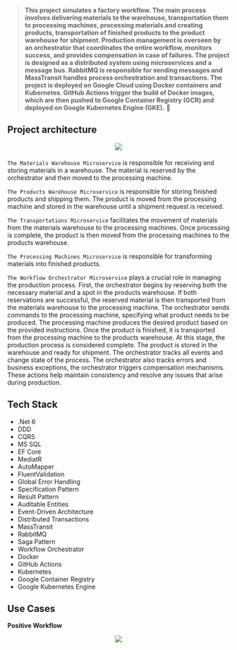 > **This project simulates a factory workflow. The main process involves delivering materials to the warehouse, transportation them to processing machines, processing materials and creating products, transportation of finished products to the product warehouse for shipment. Production management is overseen by an orchestrator that coordinates the entire workflow, monitors success, and provides compensation in case of failures. The project is designed as a distributed system using microservices and a message bus. RabbitMQ is responsible for sending messages and MassTransit handles process orchestration and transactions. The project is deployed on Google Cloud using Docker containers and Kubernetes. GitHub Actions trigger the build of Docker images, which are then pushed to Google Container Registry (GCR) and deployed on Google Kubernetes Engine (GKE).** 🚀

## Project architecture
<div align="center" style="margin-bottom:20px">
  <img src="https://github.com/KostayShutko/Manufacturing/assets/26852817/21428027-3f7b-4768-ab11-820aa31f9e3e"/>
</div>


`The Materials Warehouse Microservice` is responsible for receiving and storing materials in a warehouse. The material is reserved by the orchestrator and then moved to the processing machine.

`The Products Warehouse Microservice` is responsible for storing finished products and shipping them. The product is moved from the processing machine and stored in the warehouse until a shipment request is received.

`The Transportations Microservice` facilitates the movement of materials from the materials warehouse to the processing machines. Once processing is complete, the product is then moved from the processing machines to the products warehouse.

`The Processing Machines Microservice` is responsible for transforming materials into finished products.

`The Workflow Orchestrator Microservice` plays a crucial role in managing the production process. First, the orchestrator begins by reserving both the necessary material and a spot in the products warehouse. If both reservations are successful, the reserved material is then transported from the materials warehouse to the processing machine. The orchestrator sends commands to the processing machine, specifying what product needs to be produced. The processing machine produces the desired product based on the provided instructions. Once the product is finished, it is transported from the processing machine to the products warehouse. At this stage, the production process is considered complete. The product is stored in the warehouse and ready for shipment. The orchestrator tracks all events and change state of the process. The orchestrator also tracks errors and business exceptions, the orchestrator triggers compensation mechanisms. These actions help maintain consistency and resolve any issues that arise during production.
 
## Tech Stack
- .Net 6
- DDD
- CQRS
- MS SQL
- EF Core
- MediatR
- AutoMapper
- FluentValidation
- Global Error Handling
- Specification Pattern
- Result Pattern
- Auditable Entities
- Event-Driven Architecture
- Distributed Transactions
- MassTransit
- RabbitMQ
- Saga Pattern
- Workflow Orchestrator
- Docker
- GitHub Actions
- Kubernetes
- Google Container Registry
- Google Kubernetes Engine

## Use Cases
**Positive Workflow**

<div align="center" style="margin-bottom:20px">
  <img src="https://github.com/KostayShutko/Manufacturing/assets/26852817/fc52ea27-d2f0-44c2-9faf-24f06df2d04f"/>
</div>
